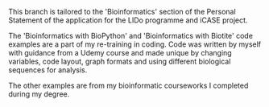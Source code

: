 This branch is tailored to the 'Bioinformatics' section of the Personal Statement of the application for the LIDo programme and iCASE project.

The 'Bioinformatics with BioPython' and 'Bioinformatics with Biotite' code examples are a part of my re-training in coding. Code was written by myself with guidance from a Udemy course and made unique by changing variables, code layout, graph formats and using different biological sequences for analysis.

The other examples are from my bioinformatic courseworks I completed during my degree.
